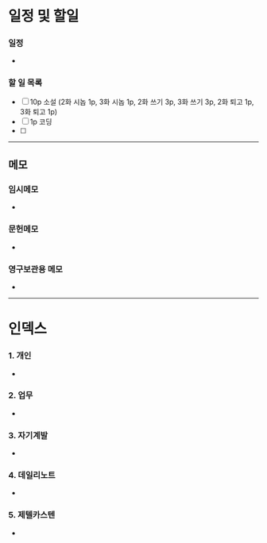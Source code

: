 # 일정 및 할일
### 일정
- 

### 할 일 목록
 
- [ ] 10p 소설 (2화 시놉 1p, 3화 시놉 1p, 2화 쓰기 3p, 3화 쓰기 3p, 2화 퇴고 1p, 3화 퇴고 1p)
- [ ] 1p 코딩
- [ ] 

---

## 메모

### 임시메모
- 
### 문헌메모
- 

### 영구보관용 메모
- 

---

# 인덱스
### 1. 개인 
- 
### 2. 업무
- 
### 3. 자기계발
- 
### 4. 데일리노트
- 
### 5. 제텔카스텐
- 